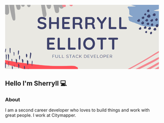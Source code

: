 <p align="center">
  <img src="header.png" alt="header"/>
</p>

## Hello I'm Sherryll 💻 


### About
I am a second career developer who loves to build things and work with great people. I work at Citymapper. 




